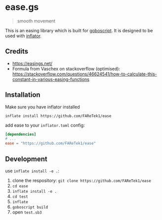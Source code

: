 # ease.gs

> smooth movement

This is an easing library which is built for [goboscript](https://github.com/aspizu/goboscript).
It is designed to be used with [inflator](https://github.com/faretek1/inflator).

## Credits

- https://easings.net/
- Formula from Vaschex on stackoverflow (optimised): https://stackoverflow.com/questions/46624541/how-to-calculate-this-constant-in-various-easing-functions

## Installation

Make sure you have inflator installed

`inflate install https://github.com/FAReTek1/ease`

add ease to your `inflator.toml` config:
```toml
[dependencies]
# ...
ease = "https://github.com/FAReTek1/ease"
```

## Development

use `inflate install -e .`:

1. clone the respository: `git clone https://github.com/FAReTek1/ease`
2. `cd ease`
3. `inflate install -e .`
4. `cd test`
5. `inflate`
6. `goboscript build`
7. open `test.sb3`
